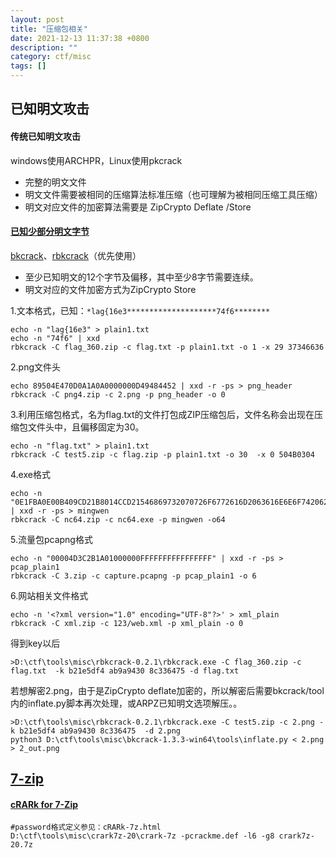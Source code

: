 ```yaml
---
layout: post
title: "压缩包相关"
date: 2021-12-13 11:37:38 +0800
description: ""
category: ctf/misc
tags: []
---
```


## 已知明文攻击

#### 传统已知明文攻击

windows使用ARCHPR，Linux使用pkcrack

- 完整的明文文件
- 明文文件需要被相同的压缩算法标准压缩（也可理解为被相同压缩工具压缩）
- 明文对应文件的加密算法需要是 ZipCrypto Deflate /Store

#### [已知少部分明文字节](https://www.freebuf.com/articles/network/255145.html)

[bkcrack](https://github.com/kimci86/bkcrack)、[rbkcrack](https://github.com/Aloxaf/rbkcrack)（优先使用）

- 至少已知明文的12个字节及偏移，其中至少8字节需要连续。
- 明文对应的文件加密方式为ZipCrypto Store

1.文本格式，已知：`*lag{16e3********************74f6********`

```
echo -n "lag{16e3" > plain1.txt
echo -n "74f6" | xxd
rbkcrack -C flag_360.zip -c flag.txt -p plain1.txt -o 1 -x 29 37346636
```

2.png文件头

```
echo 89504E470D0A1A0A0000000D49484452 | xxd -r -ps > png_header
rbkcrack -C png4.zip -c 2.png -p png_header -o 0 
```

3.利用压缩包格式，名为flag.txt的文件打包成ZIP压缩包后，文件名称会出现在压缩包文件头中，且偏移固定为30。

```
echo -n "flag.txt" > plain1.txt
rbkcrack -C test5.zip -c flag.zip -p plain1.txt -o 30  -x 0 504B0304
```

4.exe格式

```
echo -n "0E1FBA0E00B409CD21B8014CCD21546869732070726F6772616D2063616E6E6F742062652072756E20696E20444F53206D6F64652E0D0D0A2400000000000000" | xxd -r -ps > mingwen
rbkcrack -C nc64.zip -c nc64.exe -p mingwen -o64
```

5.流量包pcapng格式

```
echo -n "00004D3C2B1A01000000FFFFFFFFFFFFFFFF" | xxd -r -ps > pcap_plain1
rbkcrack -C 3.zip -c capture.pcapng -p pcap_plain1 -o 6
```

6.网站相关文件格式

```
echo -n '<?xml version="1.0" encoding="UTF-8"?>' > xml_plain
rbkcrack -C xml.zip -c 123/web.xml -p xml_plain -o 0
```

得到key以后

```
>D:\ctf\tools\misc\rbkcrack-0.2.1\rbkcrack.exe -C flag_360.zip -c flag.txt  -k b21e5df4 ab9a9430 8c336475 -d flag.txt
```

若想解密2.png，由于是ZipCrypto deflate加密的，所以解密后需要bkcrack/tool内的inflate.py脚本再次处理，或ARPZ已知明文选项解压。。

```
>D:\ctf\tools\misc\rbkcrack-0.2.1\rbkcrack.exe -C test5.zip -c 2.png -k b21e5df4 ab9a9430 8c336475  -d 2.png
python3 D:\ctf\tools\misc\bkcrack-1.3.3-win64\tools\inflate.py < 2.png > 2_out.png
```

## [7-zip](https://miaotony.xyz/2021/05/31/CTF_2021chunqiu_Baby_steg)

#### [cRARk for 7-Zip](https://www.crark.net/crark-7zip.html)

```
#password格式定义参见：cRARk-7z.html
D:\ctf\tools\misc\crark7z-20\crark-7z -pcrackme.def -l6 -g8 crark7z-20.7z
```

